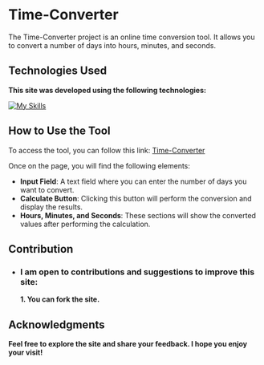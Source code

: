 # Time-Converter

The Time-Converter project is an online time conversion tool. It allows you to convert a number of days into hours, minutes, and seconds.

## Technologies Used

**This site was developed using the following technologies:**

[![My Skills](https://skillicons.dev/icons?i=html,css,js)](https://github.com/Vital-Vuillaume)

## How to Use the Tool

To access the tool, you can follow this link: [Time-Converter](https://rmbi.ch/vital/time-converter/)

Once on the page, you will find the following elements:

- **Input Field**: A text field where you can enter the number of days you want to convert.
- **Calculate Button**: Clicking this button will perform the conversion and display the results.
- **Hours, Minutes, and Seconds**: These sections will show the converted values after performing the calculation.

## Contribution

- ### I am open to contributions and suggestions to improve this site:

  **1. You can fork the site.**

## Acknowledgments

**Feel free to explore the site and share your feedback. I hope you enjoy your visit!**

